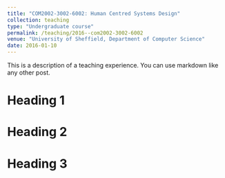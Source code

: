 ```yaml
---
title: "COM2002-3002-6002: Human Centred Systems Design"
collection: teaching
type: "Undergraduate course"
permalink: /teaching/2016--com2002-3002-6002
venue: "University of Sheffield, Department of Computer Science"
date: 2016-01-10
---
```


This is a description of a teaching experience. You can use markdown like any other post.

Heading 1
======

Heading 2
======

Heading 3
======